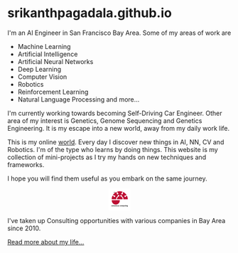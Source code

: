 # srikanthpagadala.github.io

I'm an AI Engineer in San Francisco Bay Area. Some of my areas of work are

- Machine Learning
- Artificial Intelligence
- Artificial Neural Networks
- Deep Learning
- Computer Vision
- Robotics
- Reinforcement Learning
- Natural Language Processing and more...

I'm currently working towards becoming Self-Driving Car Engineer. Other area of my interest is Genetics, Genome Sequencing and Genetics Engineering. It is my escape into a new world, away from my daily work life.

This is my online [world](https://srikanthpagadala.github.io/). Every day I discover new things in AI, NN, CV and Robotics. I'm of the type who learns by doing things. This website is my collection of mini-projects as I try my hands on new techniques and frameworks. 

I hope you will find them useful as you embark on the same journey.

<img style="display: block; margin: 0 auto; width:50px" src="img/logo.png" />

I've taken up Consulting opportunities with various companies in Bay Area since 2010.

[Read more about my life...](https://srikanthpagadala.github.io/about/)